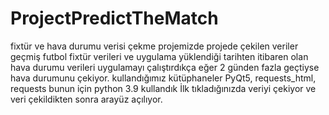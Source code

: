 # ProjectPredictTheMatch
fixtür ve hava durumu verisi çekme projemizde projede çekilen veriler geçmiş futbol fixtür verileri ve uygulama yüklendiği tarihten itibaren
olan hava durumu verileri uygulamayı çalıştırdıkça eğer 2 günden fazla geçtiyse hava durumunu çekiyor.
kullandığımız kütüphaneler PyQt5, requests_html, requests
bunun için python 3.9 kullandık 
İlk tıkladığınızda veriyi çekiyor ve veri çekildikten sonra arayüz açılıyor.
